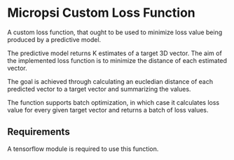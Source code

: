 Micropsi Custom Loss Function
==============================

A custom loss function, that ought to be used to minimize loss value being produced by 
a predictive model. 

The predictive model returns K estimates of a target 3D vector. The aim of the implemented 
loss function is to minimize the distance of each estimated vector.

The goal is achieved through calculating an eucledian distance of each predicted vector to 
a target vector and summarizing the values. 

The function supports batch optimization, in which case it calculates loss value for every 
given target vector and returns a batch of loss values.


## Requirements
A tensorflow module is required to use this function.

